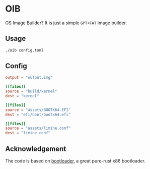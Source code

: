 # OIB

OS Image Builder? It is just a simple `GPT+FAT` image builder.

## Usage

```bash
./oib config.toml
```

## Config

```toml
output = "output.img"

[[files]]
source = "build/kernel"
dest = "kernel"

[[files]]
source = "assets/BOOTX64.EFI"
dest = "efi/boot/bootx64.efi"

[[files]]
source = "assets/limine.conf"
dest = "limine.conf"
```

## Acknowledgement

The code is based on [bootloader](https://github.com/rust-osdev/bootloader), a great pure-rust x86 bootloader.
